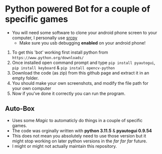 # Python powered Bot for a couple of specific games

* You will need some software to clone your android phone screen to your computer, I personally use [srcpy](https://github.com/Genymobile/scrcpy)
  * Make sure you usb debugging **enabled** on your android phone!

1. To get this 'bot' working first install python from `https://www.python.org/downloads/`
2. Once installed open command prompt and type `pip install pyautogui`, `pip install keyboard` & `pip install opencv-python`
3. Download the code (as zip) from this github page and extract it in an empty folder.
4. You should make your own screenshots, and modify the file path for your own computer
5. Now if you've done it correctly you can run the program.

## Auto-Box

* Uses some *Magic* to automaticly do things in a couple of specific games.
* The code was orginally written with **python 3.11.5** & **pyautogui 0.9.54**
* This does not mean you absolutely need to use those version but it might stop working on later python versions in the *far* *far* *far* future.
* I might or might not actually maintain this repository.
